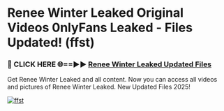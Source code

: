 # Renee Winter Leaked Original Videos 0nlyFans Leaked - Files Updated! (ffst)

<h3>🔴 CLICK HERE 🌐==►► <a href="https://tinyurl.com/ms9xzufz" rel="nofollow">Renee Winter Leaked Updated Files</a></h3>

Get Renee Winter Leaked and all content. Now you can access all videos and pictures of Renee Winter Leaked. New Updated Files 2025!

[![ffst](https://i.imgur.com/NaUBvic.gif)](https://tinyurl.com/ms9xzufz)
